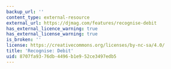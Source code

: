 ```yaml
---
backup_url: ''
content_type: external-resource
external_url: https://djmag.com/features/recognise-debit
has_external_licence_warning: true
has_external_license_warning: true
is_broken: ''
license: https://creativecommons.org/licenses/by-nc-sa/4.0/
title: 'Recognise: Debit'
uid: 8707fa93-76db-4496-b1e9-52ce3497edb5
---
```

